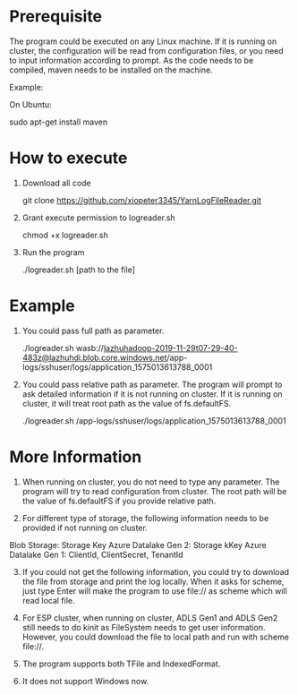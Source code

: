 # Prerequisite
The program could be executed on any Linux machine. If it is running on cluster, the configuration will be read from configuration files, or you need to input information according to prompt. As the code needs to be compiled, maven needs to be installed on the machine.

Example:

On Ubuntu:

sudo apt-get install maven

# How to execute
1. Download all code

    git clone https://github.com/xiopeter3345/YarnLogFileReader.git

2. Grant execute permission to logreader.sh

    chmod +x logreader.sh

3. Run the program

    ./logreader.sh [path to the file]

# Example

1. You could pass full path as parameter.

    ./logreader.sh wasb://lazhuhadoop-2019-11-29t07-29-40-483z@lazhuhdi.blob.core.windows.net/app-logs/sshuser/logs/application_1575013613788_0001

2. You could pass relative path as parameter. The program will prompt to ask detailed information if it is not running on cluster. If it is running on cluster, it will treat root path as the value of fs.defaultFS.

    ./logreader.sh /app-logs/sshuser/logs/application_1575013613788_0001

# More Information

1. When running on cluster, you do not need to type any parameter. The program will try to read configuration from cluster. The root path will be the value of fs.defaultFS if you provide relative path.

2. For different type of storage, the following information needs to be provided if not running on cluster.

Blob Storage: Storage Key
Azure Datalake Gen 2: Storage kKey
Azure Datalake Gen 1: ClientId, ClientSecret, TenantId

3. If you could not get the following information, you could try to download the file from storage and print the log locally. When it asks for scheme, just type Enter will make the program to use file:// as scheme which will read local file.

4. For ESP cluster, when running on cluster, ADLS Gen1 and ADLS Gen2 still needs to do kinit as FileSystem needs to get user information. However, you could download the file to local path and run with scheme file://.

5. The program supports both TFile and IndexedFormat.

6. It does not support Windows now.

